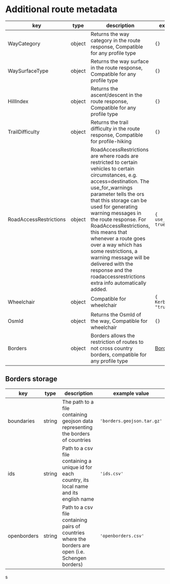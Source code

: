 # Additional route metadata

| key                    | type   | description                                                                                                                                                                                                                                                                                                                                                                                                                                                                                   | example value                  |
|------------------------|--------|-----------------------------------------------------------------------------------------------------------------------------------------------------------------------------------------------------------------------------------------------------------------------------------------------------------------------------------------------------------------------------------------------------------------------------------------------------------------------------------------------|--------------------------------| 
| WayCategory            | object | Returns the way category in the route response, Compatible for any profile type                                                                                                                                                                                                                                                                                                                                                                                                               | `{}`                           |
| WaySurfaceType         | object | Returns the way surface in the route response, Compatible for any profile type                                                                                                                                                                                                                                                                                                                                                                                                                | `{}`                           |
| HillIndex              | object | Returns the ascent/descent in the route response, Compatible for any profile type                                                                                                                                                                                                                                                                                                                                                                                                             | `{}`                           |
| TrailDifficulty        | object | Returns the trail difficulty in the route response, Compatible for profile-hiking                                                                                                                                                                                                                                                                                                                                                                                                             | `{}`                           |
| RoadAccessRestrictions | object | RoadAccessRestrictions are where roads are restricted to certain vehicles to certain circumstances, e.g. access=destination. The use_for_warnings parameter tells the ors that this storage can be used for generating warning messages in the route response. For RoadAccessRestrictions, this means that whenever a route goes over a way which has some restrictions, a warning message will be delivered with the response and the roadaccessrestrictions extra info automatically added. | `{ use_for_warnings: true }`   |
| Wheelchair             | object | Compatible for wheelchair                                                                                                                                                                                                                                                                                                                                                                                                                                                                     | `{ KerbsOnCrossings: "true" }` |
| OsmId                  | object | Returns the OsmId of the way, Compatible for wheelchair                                                                                                                                                                                                                                                                                                                                                                                                                                       | `{}`                           |
| Borders                | object | Borders allows the restriction of routes to not cross country borders, compatible for any profile type                                                                                                                                                                                                                                                                                                                                                                                        | [Borders](#borders-storage)    |    

## Borders storage

| key         | type   | description                                                                                         | example value              |
|-------------|--------|-----------------------------------------------------------------------------------------------------|----------------------------|
| boundaries  | string | The path to a file containing geojson data representing the borders of countries                    | `'borders.geojson.tar.gz'` |
| ids         | string | Path to a csv file containing a unique id for each country, its local name and its english name     | `'ids.csv'`                |
| openborders | string | Path to a csv file containing pairs of countries where the borders are open (i.e. Schengen borders) | `'openborders.csv'`        |
s